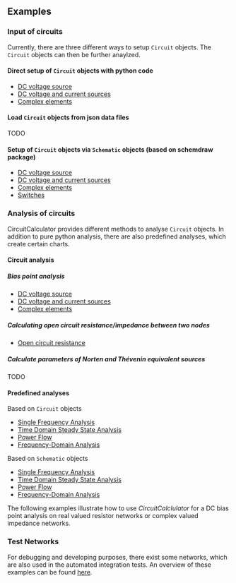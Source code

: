 ## Examples

### Input of circuits

Currently, there are three different ways to setup `Circuit` objects. The `Circuit` objects can then be further anaylzed.

#### Direct setup of `Circuit` objects with python code

- [DC voltage source](test-networks/02_circuit/example_04.ipynb)
- [DC voltage and current sources](test-networks/02_circuit/example_10.ipynb)
- [Complex elements](test-networks/02_circuit/example_12.ipynb)

#### Load `Circuit` objects from json data files

TODO

#### Setup of `Circuit` objects via `Schematic` objects (based on schemdraw package)

- [DC voltage source](test-networks/03_simple_circuit/example_network_4.ipynb)
- [DC voltage and current sources](test-networks/03_simple_circuit/example_network_10.ipynb)
- [Complex elements](test-networks/03_simple_circuit/example_network_12.ipynb)
- [Switches](python/example_circuit_4.ipynb)

### Analysis of circuits

CircuitCalculator provides different methods to analyse `Circuit` objects. In addition to pure python analysis, there are also predefined analyses, which create certain charts.

#### Circuit analysis

##### Bias point analysis

- [DC voltage source](test-networks/02_circuit/example_04.ipynb)
- [DC voltage and current sources](test-networks/02_circuit/example_10.ipynb)
- [Complex elements](test-networks/02_circuit/example_12.ipynb)

##### Calculating open circuit resistance/impedance between two nodes

- [Open circuit resistance](test-networks/03_circuit/example_network_8.ipynb)

##### Calculate parameters of Norten and Thévenin equivalent sources

TODO

#### Predefined analyses

Based on `Circuit` objects

- [Single Frequency Analysis](python/example_circuit_1.ipynb)
- [Time Domain Steady State Analysis](python/example_circuit_2.ipynb)
- [Power Flow](python/example_circuit_3.ipynb)
- [Frequency-Domain Analysis](python/example_circuit_5.ipynb)

Based on `Schematic` objects

- [Single Frequency Analysis](python/example_circuit_1.ipynb)
- [Time Domain Steady State Analysis](python/example_circuit_2.ipynb)
- [Power Flow](python/example_circuit_3.ipynb)
- [Frequency-Domain Analysis](python/example_circuit_5.ipynb)

The following examples illustrate how to use _CircuitCalclulator_ for a DC bias point analysis on real valued resistor networks or complex valued impedance networks.

### Test Networks

For debugging and developing purposes, there exist some networks, which are also used in the automated integration tests. An overview of these examples can be found [here](test-networks/readme.md).